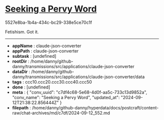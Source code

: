 # [Seeking a Pervy Word](https://claude.ai/chat/c7df4c68-5e68-4d0f-aa5c-733c13d9852a)

5527e8ba-1b4a-434c-bc29-338e5ce70c1f

Fetishism. Got it.

---

* **appName** : claude-json-converter
* **appPath** : claude-json-converter
* **subtask** : [undefined]
* **rootDir** : /home/danny/github-danny/transmissions/src/applications/claude-json-converter
* **dataDir** : /home/danny/github-danny/transmissions/src/applications/claude-json-converter/data
* **tags** : ccc10.ccc20.ccc30.ccc40.ccc50
* **done** : [undefined]
* **meta** : {
  "conv_uuid": "c7df4c68-5e68-4d0f-aa5c-733c13d9852a",
  "conv_name": "Seeking a Pervy Word",
  "updated_at": "2024-09-12T21:38:22.856444Z"
}
* **filepath** : /home/danny/github-danny/hyperdata/docs/postcraft/content-raw/chat-archives/md/c7df/2024-09-12_552.md